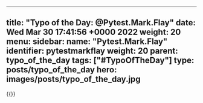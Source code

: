 
---
title: "Typo of the Day: @Pytest.Mark.Flay"
date: Wed Mar 30 17:41:56 +0000 2022
weight: 20
menu:
  sidebar:
    name: "Pytest.Mark.Flay"
    identifier: pytestmarkflay
    weight: 20
    parent: typo_of_the_day
tags: ["#TypoOfTheDay"]
type: posts/typo_of_the_day
hero: images/posts/typo_of_the_day.jpg
---


{{<tweet user="mariatta" id="1509224420568551424">}}

